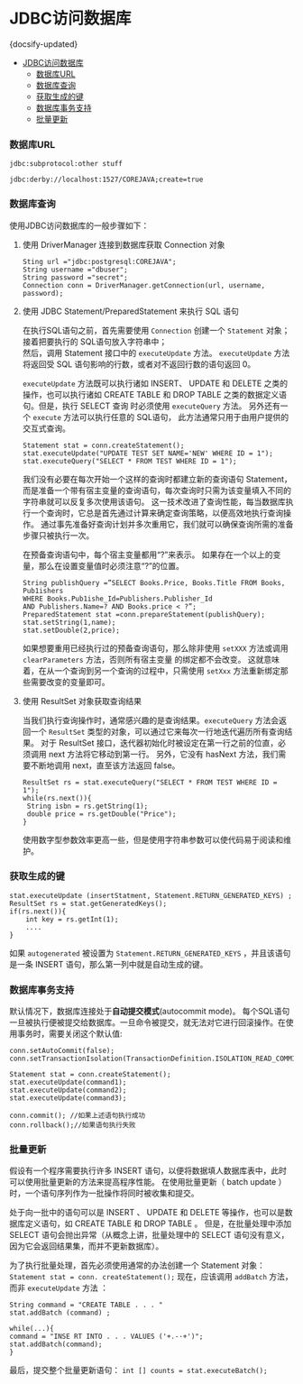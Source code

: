 # JDBC访问数据库
{docsify-updated}

- [JDBC访问数据库](#jdbc访问数据库)
	- [数据库URL](#数据库url)
	- [数据库查询](#数据库查询)
	- [获取生成的键](#获取生成的键)
	- [数据库事务支持](#数据库事务支持)
	- [批量更新](#批量更新)


### 数据库URL

```
jdbc:subprotocol:other stuff 

jdbc:derby://localhost:1527/COREJAVA;create=true
```

### 数据库查询
使用JDBC访问数据库的一般步骤如下：

1. 使用 DriverManager 连接到数据库获取 Connection 对象

	```
	Sting url ="jdbc:postgresql:COREJAVA";
	String username ="dbuser";
	String password ="secret";
	Connection conn = DriverManager.getConnection(url, username, password);
	```

2. 使用 JDBC Statement/PreparedStatement 来执行 SQL 语句
   
   在执行SQL语句之前，首先需要使用 `Connection` 创建一个 `Statement` 对象；  
   接着把要执行的 SQL语句放入字符串中；  
   然后，调用 Statement 接口中的 `executeUpdate` 方法。 `executeUpdate` 方法将返回受 SQL 语句影响的行数，或者对不返回行数的语句返回 0。

   `executeUpdate` 方法既可以执行诸如 INSERT、 UPDATE 和 DELETE 之类的操作，也可以执行诸如 CREATE TABLE 和 DROP TABLE 之类的数据定义语句。但是，执行 SELECT 查询 时必须使用 `executeQuery` 方法。 另外还有一个 `execute` 方法可以执行任意的 SQL语句， 此方法通常只用于由用户提供的交互式查询。

   ```
   Statement stat = conn.createStatement();
   stat.executeUpdate("UPDATE TEST SET NAME='NEW' WHERE ID = 1");
   stat.executeQuery("SELECT * FROM TEST WHERE ID = 1");
   ```

   我们没有必要在每次开始一个这样的查询时都建立新的查询语句 Statement，而是准备一个带有宿主变量的查询语句，每次查询时只需为该变量填入不同的字符串就可以反复多次使用该语句。 这一技术改进了查询性能，每当数据库执行一个查询时，它总是首先通过计算来确定查询策略，以便高效地执行查询操作。 通过事先准备好查询计划并多次重用它，我们就可以确保查询所需的准备步骤只被执行一次。

   在预备查询语句中，每个宿主变量都用“?”来表示。 如果存在一个以上的变量，那么在设置变量值时必须注意“?”的位置。
   ```
   String publishQuery =”SELECT Books.Price, Books.Title FROM Books, Pub1ishers 
   WHERE Books.Pub1ishe_Id=Publishers.Publisher_Id
   AND Publishers.Name=? AND Books.price < ?”;
   PreparedStatement stat =conn.prepareStatement(publishQuery);
   stat.setString(1,name);
   stat.setDouble(2,price);
   ```

   如果想要重用已经执行过的预备查询语句，那么除非使用 `setXXX` 方法或调用 `clearParameters` 方法，否则所有宿主变量 的绑定都不会改变。 这就意味着，在从一个查询到另一个查询的过程中，只需使用 `setXxx` 方法重新绑定那些需要改变的变量即可。

3. 使用 ResultSet 对象获取查询结果
   
   当我们执行查询操作时，通常感兴趣的是查询结果。`executeQuery` 方法会返回一个 `ResultSet` 类型的对象，可以通过它来每次一行地迭代遍历所有查询结果。
   对于 ResultSet 接口，迭代器初始化时被设定在第一行之前的位直，必须调用 next 方法将它移动到第一行。 另外，它没有 hasNext 方法，我们需要不断地调用 next，直至该方法返回 false。

   ```
   ResultSet rs = stat.executeQuery("SELECT * FROM TEST WHERE ID = 1");
   while(rs.next()){
	String isbn = rs.getString(1);
	double price = rs.getDouble("Price");
   }
   ```
   使用数字型参数效率更高一些，但是使用字符串参数可以使代码易于阅读和维护。

### 获取生成的键
```
stat.executeUpdate (insertStatment, Statement.RETURN_GENERATED_KEYS) ; 
ResultSet rs = stat.getGeneratedKeys();
if(rs.next()){
	int key = rs.getInt(1);
	....
}
```
如果 `autogenerated` 被设置为 `Statement.RETURN_GENERATED_KEYS` ，并且该语句是一条 INSERT 语句，那么第一列中就是自动生成的键。

### 数据库事务支持
默认情况下，数据库连接处于**自动提交模式**(autocommit mode)。 每个SQL语句一旦被执行便被提交给数据库。一旦命令被提交，就无法对它进行回滚操作。在使用事务时，需要关闭这个默认值:
```
conn.setAutoCommit(false);
conn.setTransactionIsolation(TransactionDefinition.ISOLATION_READ_COMMITTED);

Statement stat = conn.createStatement();
stat.executeUpdate(command1);
stat.executeUpdate(command2);
stat.executeUpdate(command3);

conn.commit(); //如果上述语句执行成功
conn.rollback();//如果语句执行失败
```

### 批量更新
假设有一个程序需要执行许多 INSERT 语句，以便将数据填人数据库表中，此时可以使用批量更新的方法来提高程序性能。 在使用批量更新（ batch update ）时，一个语句序列作为一批操作将同时被收集和提交。

处于向一批中的语句可以是 INSERT 、 UPDATE 和 DELETE 等操作，也可以是数据库定义语句，如 CREATE TABLE 和 DROP TABLE 。 但是，在批量处理中添加 SELECT 语句会抛出异常（从概念上讲，批量处理中的 SELECT 语句没有意义，因为它会返回结果集，而并不更新数据库）。

为了执行批量处理，首先必须使用通常的办法创建一个 Statement 对象：
```Statement stat = conn. createStatement();```
现在，应该调用 `addBatch` 方法，而非 `executeUpdate` 方法 ：
```
String command = "CREATE TABLE . . . "
stat.addBatch (command) ;

while(...){
command = "INSE RT INTO . . . VALUES ('+.-·+')"; 
stat.addBatch(command);
}
```

最后，提交整个批量更新语句：
```int [] counts = stat.executeBatch(); ```